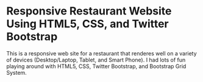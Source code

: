 # Responsive Restaurant Website Using HTML5, CSS, and Twitter Bootstrap
 This is a responsive web site for a restaurant that renderes well on a variety of devices (Desktop/Laptop, Tablet, and Smart Phone). I had lots of fun playing around with HTML5, CSS, Twitter Bootstrap, and Bootstrap Grid System.
